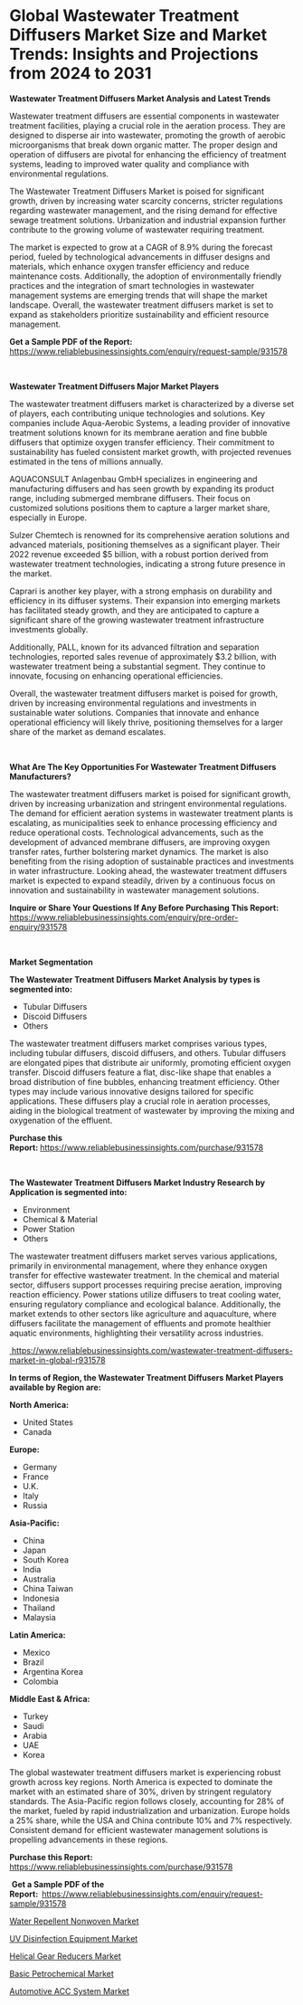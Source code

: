 <p><h1>Global Wastewater Treatment Diffusers Market Size and Market Trends: Insights and Projections from 2024 to 2031</h1></p><p><strong>Wastewater Treatment Diffusers Market Analysis and Latest Trends</strong></p>
<p><p>Wastewater treatment diffusers are essential components in wastewater treatment facilities, playing a crucial role in the aeration process. They are designed to disperse air into wastewater, promoting the growth of aerobic microorganisms that break down organic matter. The proper design and operation of diffusers are pivotal for enhancing the efficiency of treatment systems, leading to improved water quality and compliance with environmental regulations.</p><p>The Wastewater Treatment Diffusers Market is poised for significant growth, driven by increasing water scarcity concerns, stricter regulations regarding wastewater management, and the rising demand for effective sewage treatment solutions. Urbanization and industrial expansion further contribute to the growing volume of wastewater requiring treatment.</p><p>The market is expected to grow at a CAGR of 8.9% during the forecast period, fueled by technological advancements in diffuser designs and materials, which enhance oxygen transfer efficiency and reduce maintenance costs. Additionally, the adoption of environmentally friendly practices and the integration of smart technologies in wastewater management systems are emerging trends that will shape the market landscape. Overall, the wastewater treatment diffusers market is set to expand as stakeholders prioritize sustainability and efficient resource management.</p></p>
<p><strong>Get a Sample PDF of the Report:&nbsp;</strong> <a href="https://www.reliablebusinessinsights.com/enquiry/request-sample/931578?utm_campaign=102&utm_medium=2&utm_source=Github&utm_content=ia&utm_term=03122024&utm_id=wastewater-treatment-diffusers">https://www.reliablebusinessinsights.com/enquiry/request-sample/931578</a></p>
<p>&nbsp;</p>
<p><strong>Wastewater Treatment Diffusers Major Market Players</strong></p>
<p><p>The wastewater treatment diffusers market is characterized by a diverse set of players, each contributing unique technologies and solutions. Key companies include Aqua-Aerobic Systems, a leading provider of innovative treatment solutions known for its membrane aeration and fine bubble diffusers that optimize oxygen transfer efficiency. Their commitment to sustainability has fueled consistent market growth, with projected revenues estimated in the tens of millions annually.</p><p>AQUACONSULT Anlagenbau GmbH specializes in engineering and manufacturing diffusers and has seen growth by expanding its product range, including submerged membrane diffusers. Their focus on customized solutions positions them to capture a larger market share, especially in Europe.</p><p>Sulzer Chemtech is renowned for its comprehensive aeration solutions and advanced materials, positioning themselves as a significant player. Their 2022 revenue exceeded $5 billion, with a robust portion derived from wastewater treatment technologies, indicating a strong future presence in the market.</p><p>Caprari is another key player, with a strong emphasis on durability and efficiency in its diffuser systems. Their expansion into emerging markets has facilitated steady growth, and they are anticipated to capture a significant share of the growing wastewater treatment infrastructure investments globally.</p><p>Additionally, PALL, known for its advanced filtration and separation technologies, reported sales revenue of approximately $3.2 billion, with wastewater treatment being a substantial segment. They continue to innovate, focusing on enhancing operational efficiencies.</p><p>Overall, the wastewater treatment diffusers market is poised for growth, driven by increasing environmental regulations and investments in sustainable water solutions. Companies that innovate and enhance operational efficiency will likely thrive, positioning themselves for a larger share of the market as demand escalates.</p></p>
<p>&nbsp;</p>
<p><strong>What Are The Key Opportunities For Wastewater Treatment Diffusers Manufacturers?</strong></p>
<p><p>The wastewater treatment diffusers market is poised for significant growth, driven by increasing urbanization and stringent environmental regulations. The demand for efficient aeration systems in wastewater treatment plants is escalating, as municipalities seek to enhance processing efficiency and reduce operational costs. Technological advancements, such as the development of advanced membrane diffusers, are improving oxygen transfer rates, further bolstering market dynamics. The market is also benefiting from the rising adoption of sustainable practices and investments in water infrastructure. Looking ahead, the wastewater treatment diffusers market is expected to expand steadily, driven by a continuous focus on innovation and sustainability in wastewater management solutions.</p></p>
<p><strong>Inquire or Share Your Questions If Any Before Purchasing This Report:</strong> <a href="https://www.reliablebusinessinsights.com/enquiry/pre-order-enquiry/931578?utm_campaign=102&utm_medium=2&utm_source=Github&utm_content=ia&utm_term=03122024&utm_id=wastewater-treatment-diffusers">https://www.reliablebusinessinsights.com/enquiry/pre-order-enquiry/931578</a></p>
<p>&nbsp;</p>
<p><strong>Market Segmentation</strong></p>
<p><strong>The Wastewater Treatment Diffusers Market Analysis by types is segmented into:</strong></p>
<p><ul><li>Tubular Diffusers</li><li>Discoid Diffusers</li><li>Others</li></ul></p>
<p><p>The wastewater treatment diffusers market comprises various types, including tubular diffusers, discoid diffusers, and others. Tubular diffusers are elongated pipes that distribute air uniformly, promoting efficient oxygen transfer. Discoid diffusers feature a flat, disc-like shape that enables a broad distribution of fine bubbles, enhancing treatment efficiency. Other types may include various innovative designs tailored for specific applications. These diffusers play a crucial role in aeration processes, aiding in the biological treatment of wastewater by improving the mixing and oxygenation of the effluent.</p></p>
<p><strong>Purchase this Report:&nbsp;</strong><a href="https://www.reliablebusinessinsights.com/purchase/931578?utm_campaign=102&utm_medium=2&utm_source=Github&utm_content=ia&utm_term=03122024&utm_id=wastewater-treatment-diffusers">https://www.reliablebusinessinsights.com/purchase/931578</a></p>
<p>&nbsp;</p>
<p><strong>The Wastewater Treatment Diffusers Market Industry Research by Application is segmented into:</strong></p>
<p><ul><li>Environment</li><li>Chemical & Material</li><li>Power Station</li><li>Others</li></ul></p>
<p><p>The wastewater treatment diffusers market serves various applications, primarily in environmental management, where they enhance oxygen transfer for effective wastewater treatment. In the chemical and material sector, diffusers support processes requiring precise aeration, improving reaction efficiency. Power stations utilize diffusers to treat cooling water, ensuring regulatory compliance and ecological balance. Additionally, the market extends to other sectors like agriculture and aquaculture, where diffusers facilitate the management of effluents and promote healthier aquatic environments, highlighting their versatility across industries.</p></p>
<p><a href="https://www.reliablebusinessinsights.com/wastewater-treatment-diffusers-market-in-global-r931578?utm_campaign=102&utm_medium=2&utm_source=Github&utm_content=ia&utm_term=03122024&utm_id=wastewater-treatment-diffusers">&nbsp;https://www.reliablebusinessinsights.com/wastewater-treatment-diffusers-market-in-global-r931578</a></p>
<p><strong>In terms of Region, the Wastewater Treatment Diffusers Market Players available by Region are:</strong></p>
<p>
    <p> <strong> North America: </strong>
        <ul>
            <li>United States</li>
            <li>Canada</li>
        </ul>
        </p> 
    <p> <strong> Europe: </strong>
        <ul>
            <li>Germany</li>
            <li>France</li>
            <li>U.K.</li>
            <li>Italy</li>
            <li>Russia</li>
        </ul>
        </p> 
    <p> <strong> Asia-Pacific: </strong>
        <ul>
            <li>China</li>
            <li>Japan</li>
            <li>South Korea</li>
            <li>India</li>
            <li>Australia</li>
            <li>China Taiwan</li>
            <li>Indonesia</li>
            <li>Thailand</li>
            <li>Malaysia</li>
        </ul>
        </p> 
    <p> <strong> Latin America: </strong>
        <ul>
            <li>Mexico</li>
            <li>Brazil</li>
            <li>Argentina Korea</li>
            <li>Colombia</li>
        </ul>
        </p> 
    <p> <strong> Middle East & Africa: </strong>
        <ul>
            <li>Turkey</li>
            <li>Saudi</li>
            <li>Arabia</li>
            <li>UAE</li>
            <li>Korea</li>
        </ul>
    </p>
    </p>
<p><p>The global wastewater treatment diffusers market is experiencing robust growth across key regions. North America is expected to dominate the market with an estimated share of 30%, driven by stringent regulatory standards. The Asia-Pacific region follows closely, accounting for 28% of the market, fueled by rapid industrialization and urbanization. Europe holds a 25% share, while the USA and China contribute 10% and 7% respectively. Consistent demand for efficient wastewater management solutions is propelling advancements in these regions.</p></p>
<p><strong>Purchase this Report: </strong><a href="https://www.reliablebusinessinsights.com/purchase/931578?utm_campaign=102&utm_medium=2&utm_source=Github&utm_content=ia&utm_term=03122024&utm_id=wastewater-treatment-diffusers">https://www.reliablebusinessinsights.com/purchase/931578</a></p>
<p>&nbsp;<strong>Get a Sample PDF of the Report:&nbsp;&nbsp;</strong><a href="https://www.reliablebusinessinsights.com/enquiry/request-sample/931578?utm_campaign=102&utm_medium=2&utm_source=Github&utm_content=ia&utm_term=03122024&utm_id=wastewater-treatment-diffusers">https://www.reliablebusinessinsights.com/enquiry/request-sample/931578</a></p>
<p><strong></strong></p>
<p><p><a href="https://issuu.com/reportprime-2/docs/water-repellent-nonwoven-market-size-2030.pptx?utm_campaign=102&utm_medium=2&utm_source=Github&utm_content=ia&utm_term=03122024&utm_id=wastewater-treatment-diffusers">Water Repellent Nonwoven Market</a></p><p><a href="https://www.linkedin.com/pulse/sales-projections-analysis-uv-disinfection-equipment-cmvde?utm_campaign=102&utm_medium=2&utm_source=Github&utm_content=ia&utm_term=03122024&utm_id=wastewater-treatment-diffusers">UV Disinfection Equipment Market</a></p><p><a href="https://www.linkedin.com/pulse/helical-gear-reducers-market-innovations-trends-comprehensive-yfb2e?utm_campaign=102&utm_medium=2&utm_source=Github&utm_content=ia&utm_term=03122024&utm_id=wastewater-treatment-diffusers">Helical Gear Reducers Market</a></p><p><a href="https://github.com/NargisHussain75/Market-Research-Report-List-1/blob/main/basic-petrochemical-market.md?utm_campaign=102&utm_medium=2&utm_source=Github&utm_content=ia&utm_term=03122024&utm_id=wastewater-treatment-diffusers">Basic Petrochemical Market</a></p><p><a href="https://github.com/FlorianWolf90/Market-Research-Report-List-1/blob/main/automotive-acc-system-market.md?utm_campaign=102&utm_medium=2&utm_source=Github&utm_content=ia&utm_term=03122024&utm_id=wastewater-treatment-diffusers">Automotive ACC System Market</a></p></p>